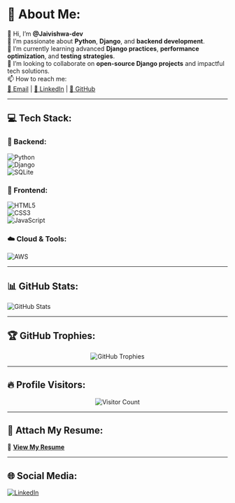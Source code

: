 
# 💫 About Me:  
👋 Hi, I’m **@Jaivishwa-dev**  
👀 I’m passionate about **Python**, **Django**, and **backend development**.  
🌱 I’m currently learning advanced **Django practices**, **performance optimization**, and **testing strategies**.  
💞️ I’m looking to collaborate on **open-source Django projects** and impactful tech solutions.  
📫 How to reach me:  
[📧 Email](mailto:jaivishwa.dev@gmail.com) | [💼 LinkedIn](https://www.linkedin.com/in/jaivishwa-j/) | [🐙 GitHub](https://github.com/Jaivishwa-dev) 

---

## 💻 Tech Stack:  

### 🔧 Backend:  
![Python](https://img.shields.io/badge/Python-3670A0?style=for-the-badge&logo=python&logoColor=ffdd54)  
![Django](https://img.shields.io/badge/Django-092E20?style=for-the-badge&logo=django&logoColor=white)  
![SQLite](https://img.shields.io/badge/SQLite-07405E?style=for-the-badge&logo=sqlite&logoColor=white)  

### 🎨 Frontend:  
![HTML5](https://img.shields.io/badge/HTML5-E34F26?style=for-the-badge&logo=html5&logoColor=white)  
![CSS3](https://img.shields.io/badge/CSS3-1572B6?style=for-the-badge&logo=css3&logoColor=white)  
![JavaScript](https://img.shields.io/badge/JavaScript-F7DF1E?style=for-the-badge&logo=javascript&logoColor=black)  

### ☁️ Cloud & Tools:  
![AWS](https://img.shields.io/badge/AWS-232F3E?style=for-the-badge&logo=amazon-aws&logoColor=white)  

---

## 📊 GitHub Stats:  
![GitHub Stats](https://github-readme-stats.vercel.app/api?username=Jaivishwa-dev&theme=dark&hide_border=true&include_all_commits=true&count_private=true)  

---

## 🏆 GitHub Trophies:  
<div align="center">
  <img src="https://github-profile-trophy.vercel.app/?username=Jaivishwa-dev&theme=radical&no-frame=true&no-bg=true&margin-w=4" alt="GitHub Trophies">
</div>  

---

## 🔥 Profile Visitors:  
<div align="center">
  <img src="https://profile-counter.glitch.me/Jaivishwa-dev/count.svg" alt="Visitor Count">
</div>  

---

## 📄 Attach My Resume:  
📄 **[View My Resume](https://jaivishwa.tiiny.site/)**  

---

## 🌐 Social Media:  
[![LinkedIn](https://img.shields.io/badge/LinkedIn-0A66C2?style=for-the-badge&logo=linkedin&logoColor=white)](https://www.linkedin.com/in/jaivishwa-j/)  

